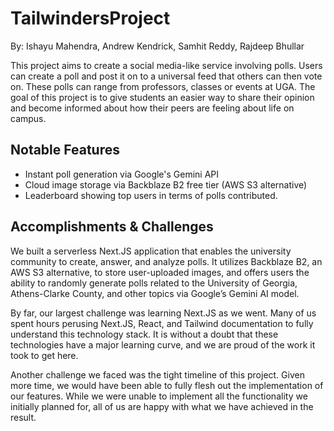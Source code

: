 # TailwindersProject
By: Ishayu Mahendra, Andrew Kendrick, Samhit Reddy, Rajdeep Bhullar

This project aims to create a social media-like service involving polls. Users can create a poll and post it on to a universal feed that others can then vote on. These polls can range from professors, classes or events at UGA. The goal of this project is to give students an easier way to share their opinion and become informed about how their peers are feeling about life on campus. 

## Notable Features
- Instant poll generation via Google's Gemini API
-	Cloud image storage via Backblaze B2 free tier (AWS S3 alternative)
-	Leaderboard showing top users in terms of polls contributed.

## Accomplishments & Challenges
We built a serverless Next.JS application that enables the university community to create, answer, and analyze polls.  It utilizes Backblaze B2, an AWS S3 alternative, to store user-uploaded images, and offers users the ability to randomly generate polls related to the University of Georgia, Athens-Clarke County, and other topics via Google’s Gemini AI model.

By far, our largest challenge was learning Next.JS as we went.  Many of us spent hours perusing Next.JS, React, and Tailwind documentation to fully understand this technology stack.  It is without a doubt that these technologies have a major learning curve, and we are proud of the work it took to get here.

Another challenge we faced was the tight timeline of this project.  Given more time, we would have been able to fully flesh out the implementation of our features.  While we were unable to implement all the functionality we initially planned for, all of us are happy with what we have achieved in the result.
